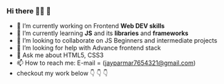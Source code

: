 ### Hi there :technologist:	 👋

- 🔭 I’m currently working on Frontend **Web DEV skills**
- 🌱 I’m currently learning **JS** and its **libraries** and **frameworks**
- 👯 I’m looking to collaborate on JS Beginners and intermediate projects
- 🤔 I’m looking for help with Advance frontend stack
- 💬 Ask me about HTML5, CSS3
- 📫 How to reach me: E-mail = (jayparmar7654321@gmail.com)
- checkout my work below :point_down: :point_down: :point_down:

